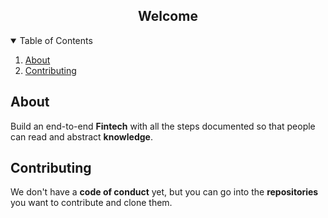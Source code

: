 <p align="center">

<h2 align="center">Welcome</h2>

<details open="open">
<summary>Table of Contents</summary>
<ol>
<li>
<a href="#about">About</a>
</li>
<li>
<a href="#contributing">Contributing</a>
</li>
</ol>
</details>

## About

Build an end-to-end **Fintech** with all the steps documented so that people can read and abstract **knowledge**.

## Contributing

We don't have a **code of conduct** yet, but you can go into the **repositories** you want to contribute and clone them.
